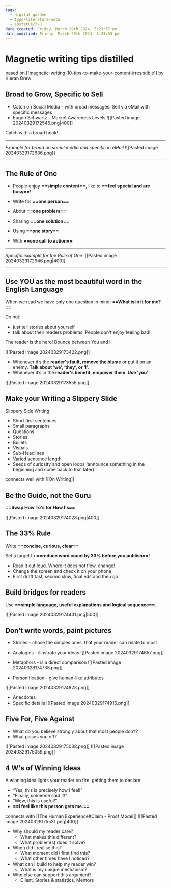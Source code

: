 ```yaml
---
tags:
  - digital_garden
  - type/literature-note
  - epstatus/3-🌳
date_created: Friday, March 29th 2024, 5:23:37 pm
date_modified: Friday, March 29th 2024, 5:23:53 pm
---
```

# Magnetic writing tips distilled
based on [[magnetic-writing-10-tips-to-make-your-content-irresistible]] by Kieran Drew
## Broad to Grow, Specific to Sell
+ Catch on Social Media - with broad messages. Sell via eMail with specific messages
+ Eugen Schwartz - Market Awareness Levels
![[Pasted image 20240329172546.png|400]]

Catch with a broad hook!

***
*Example for broad on social media and specific in eMail*
![[Pasted image 20240329172636.png]]
***

## The Rule of One
+ People enjoy **==simple content==**, like to **==feel special and are busy==**!

+ Write for **==one person==**
+ About **==one problem==**
+ Sharing **==one solution==**
+ Using **==one story==**
+ With **==one call to action==**

***
*Specific example for the Rule of One*
![[Pasted image 20240329172946.png|400]]

***
## Use YOU as the most beautiful word in the English Language
When we read we have only one question in mind: **==What is in it for me?==**

Do not:
+ just tell stories about yourself
+ talk about their readers problems. People don't enjoy feeling bad!

The reader is the hero! Bounce between You and I.

![[Pasted image 20240329173422.png]]

+ Whenever it’s the **reader's fault, remove the blame** or put it on an enemy. **Talk about ‘we’, ‘they’, or ‘I’.** 
+ Whenever it’s in the **reader's benefit, empower them. Use ‘you’**

![[Pasted image 20240329173555.png]]

## Make your Writing a Slippery Slide
Slippery Side Writing
+ Short first sentences
+ Small paragraphs
+ Questions
+ Stories
+ Bullets
+ Visuals
+ Sub-Headlines
+ Varied sentence length
+ Seeds of curiosity and open loops (announce something in the beginning and come back to that later)

connects well with [[On Writing]]


## Be the Guide, not the Guru
**==Swap How To's for How I's==**

![[Pasted image 20240329174028.png|400]]
## The 33% Rule
Write **==concise, curious, clear==**

Set a target to **==reduce word count by 33% before you publish==**!

+ Read it out loud. Where it does not flow, change!
+ Change the screen and check it on your phone
+ First draft fast, second slow, final edit and then go

## Build bridges for readers
Use **==simple language, useful explanations and logical sequence==**.

![[Pasted image 20240329174431.png|500]]

## Don't write words, paint pictures

+ Stories - chose the simples ones, that your reader can relate to most
+ Analogies - illustrate your ideas
![[Pasted image 20240329174657.png]]


+ Metaphors - is a direct comparison
![[Pasted image 20240329174738.png]]

+ Personification - give human-like attributes

![[Pasted image 20240329174823.png]]

+ Anecdotes
+ Specific details
![[Pasted image 20240329174916.png]]

## Five For, Five Against
+ What do you believe strongly about that most people don’t?
+ What pisses you off?

![[Pasted image 20240329175038.png]]
![[Pasted image 20240329175059.png]]

## 4 W's of Winning Ideas
A winning idea lights your reader on fire, getting them to declare: 
+ “Yes, this is precisely how I feel!” 
+ “Finally, someone said it!” 
+ “Wow, this is useful!” 
+ **==I feel like this person gets me.==**

connects with [[The Human Experience#Claim - Proof Model]]
![[Pasted image 20240329175531.png|400]]

+ Why should my reader care? 
	+ What makes this different?
	+ What problem(s) does it solve? 
+ When did I realise this? 
	+ What moment did I first find this?
	+ What other times have I noticed? 
+ What can I build to help my reader win?
	+ What is my unique mechanism? 
+ Who else can support this argument? 
	+ Client, Stories & statistics, Mentors

